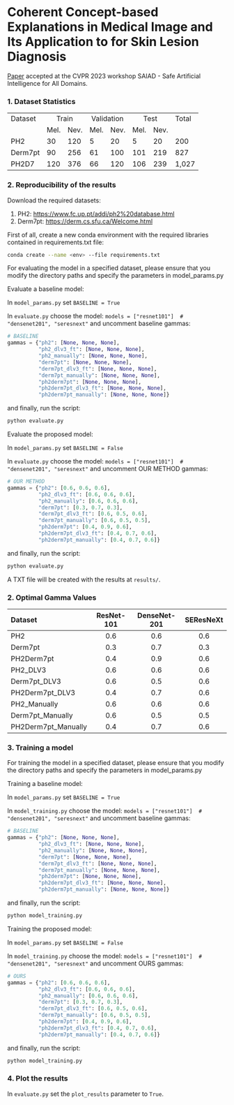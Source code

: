 # Coherent Concept-based Explanations in Medical Image and Its Application to for Skin Lesion Diagnosis

<a href="https://openaccess.thecvf.com/content/CVPR2023W/SAIAD/papers/Patricio_Coherent_Concept-Based_Explanations_in_Medical_Image_and_Its_Application_to_CVPRW_2023_paper.pdf" target="_blank">Paper</a> accepted at the CVPR 2023 workshop SAIAD - Safe Artificial Intelligence for All Domains.

### 1. Dataset Statistics

<table>
    <tr>
        <td>Dataset</td>
        <td colspan="2" align="center">Train</td>
        <td colspan="2" align="center">Validation</td>
        <td colspan="2" align="center">Test</td>
        <td>Total</td>
    </tr>
    <tr>
        <td></td>
        <td>Mel.</td>
        <td>Nev.</td>
        <td>Mel.</td>
        <td>Nev.</td>
        <td>Mel.</td>
        <td>Nev.</td>
        <td></td>
    </tr>
    <tr>
        <td>PH2</td>
        <td>30</td>
        <td>120</td>
        <td>5</td>
        <td>20</td>
        <td>5</td>
        <td>20</td>
        <td>200</td>
    </tr>
    <tr>
        <td>Derm7pt</td>
        <td>90</td>
        <td>256</td>
        <td>61</td>
        <td>100</td>
        <td>101</td>
        <td>219</td>
        <td>827</td>
    </tr>
    <tr>
        <td>PH2D7</td>
        <td>120</td>
        <td>376</td>
        <td>66</td>
        <td>120</td>
        <td>106</td>
        <td>239</td>
        <td>1,027</td>
    </tr>
</table>


### 2. Reproducibility of the results

Download the required datasets:

1. PH2: https://www.fc.up.pt/addi/ph2%20database.html
2. Derm7pt: https://derm.cs.sfu.ca/Welcome.html

First of all, create a new conda environment with the required libraries contained in requirements.txt file:

```bash
conda create --name <env> --file requirements.txt
```

For evaluating the model in a specified dataset, please ensure that you modify the directory paths and specify the parameters in model_params.py

Evaluate a baseline model:

In `model_params.py` set `BASELINE = True`

In `evaluate.py` choose the model: `models = ["resnet101"]  # "densenet201", "seresnext"` and uncomment baseline gammas:

```python
# BASELINE
gammas = {"ph2": [None, None, None],
          "ph2_dlv3_ft": [None, None, None],
          "ph2_manually": [None, None, None],
          "derm7pt": [None, None, None],
          "derm7pt_dlv3_ft": [None, None, None],
          "derm7pt_manually": [None, None, None],
          "ph2derm7pt": [None, None, None],
          "ph2derm7pt_dlv3_ft": [None, None, None],
          "ph2derm7pt_manually": [None, None, None]}
```

and finally, run the script:

```python
python evaluate.py
```

Evaluate the proposed model:

In `model_params.py` set `BASELINE = False`

In `evaluate.py` choose the model: `models = ["resnet101"]  # "densenet201", "seresnext"` and uncomment OUR METHOD gammas:

```python
# OUR METHOD
gammas = {"ph2": [0.6, 0.6, 0.6],
          "ph2_dlv3_ft": [0.6, 0.6, 0.6],
          "ph2_manually": [0.6, 0.6, 0.6],
          "derm7pt": [0.3, 0.7, 0.3],
          "derm7pt_dlv3_ft": [0.6, 0.5, 0.6],
          "derm7pt_manually": [0.6, 0.5, 0.5],
          "ph2derm7pt": [0.4, 0.9, 0.6],
          "ph2derm7pt_dlv3_ft": [0.4, 0.7, 0.6],
          "ph2derm7pt_manually": [0.4, 0.7, 0.6]}
```

and finally, run the script:

```python
python evaluate.py
```

A TXT file will be created with the results at `results/`.

### 2. Optimal Gamma Values

| Dataset             |  ResNet-101  | DenseNet-201 |  SEResNeXt  |
|:--------------------|:------------:|:------------:|:-----------:|
| PH2                 |     0.6      |     0.6      |     0.6     |  
| Derm7pt             |     0.3      |     0.7      |     0.3     | 
| PH2Derm7pt          |     0.4      |     0.9      |     0.6     | 
| PH2_DLV3            |     0.6      |     0.6      |     0.6     | 
| Derm7pt_DLV3        |     0.6      |     0.5      |     0.6     | 
| PH2Derm7pt_DLV3     |     0.4      |     0.7      |     0.6     | 
| PH2_Manually        |     0.6      |     0.6      |     0.6     |
| Derm7pt_Manually    |     0.6      |     0.5      |     0.5     |
| PH2Derm7pt_Manually |     0.4      |     0.7      |     0.6     |

### 3. Training a model

For training the model in a specified dataset, please ensure that you modify the directory paths and specify the parameters in model_params.py

Training a baseline model:

In `model_params.py` set `BASELINE = True`

In `model_training.py` choose the model: `models = ["resnet101"]  # "densenet201", "seresnext"` and uncomment baseline gammas:

```python
# BASELINE
gammas = {"ph2": [None, None, None],
          "ph2_dlv3_ft": [None, None, None],
          "ph2_manually": [None, None, None],
          "derm7pt": [None, None, None],
          "derm7pt_dlv3_ft": [None, None, None],
          "derm7pt_manually": [None, None, None],
          "ph2derm7pt": [None, None, None],
          "ph2derm7pt_dlv3_ft": [None, None, None],
          "ph2derm7pt_manually": [None, None, None]}
```

and finally, run the script:

```python
python model_training.py
```

Training the proposed model:

In `model_params.py` set `BASELINE = False`

In `model_training.py` choose the model: `models = ["resnet101"]  # "densenet201", "seresnext"` and uncomment OURS gammas:

```python
# OURS
gammas = {"ph2": [0.6, 0.6, 0.6],
          "ph2_dlv3_ft": [0.6, 0.6, 0.6],
          "ph2_manually": [0.6, 0.6, 0.6],
          "derm7pt": [0.3, 0.7, 0.3],
          "derm7pt_dlv3_ft": [0.6, 0.5, 0.6],
          "derm7pt_manually": [0.6, 0.5, 0.5],
          "ph2derm7pt": [0.4, 0.9, 0.6],
          "ph2derm7pt_dlv3_ft": [0.4, 0.7, 0.6],
          "ph2derm7pt_manually": [0.4, 0.7, 0.6]}
```

and finally, run the script:

```python
python model_training.py
```

### 4. Plot the results

In `evaluate.py` set the `plot_results` parameter to `True`.

